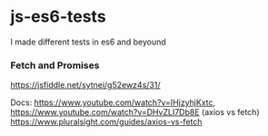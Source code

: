 # js-es6-tests
I made different tests in es6 and beyound

### Fetch and Promises
https://jsfiddle.net/sytnei/g52ewz4s/31/

Docs: https://www.youtube.com/watch?v=IHjzyhjKxtc, https://www.youtube.com/watch?v=DHvZLI7Db8E (axios vs fetch) https://www.pluralsight.com/guides/axios-vs-fetch
